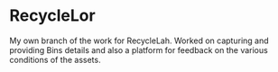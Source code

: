 # RecycleLor
My own branch of the work for RecycleLah.
Worked on capturing and providing Bins details and also a platform for feedback on the various conditions of the assets.
